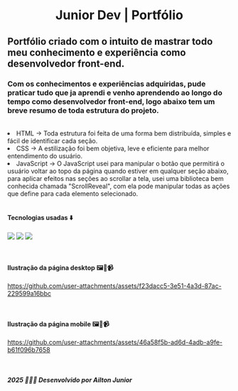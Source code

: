 <h1 align="center">
    Junior Dev | Portfólio
</h1>

 <h2>
    Portfólio criado com o intuito de mastrar todo meu conhecimento e experiência como desenvolvedor front-end.
</h2>

### Com os conhecimentos e experiências adquiridas, pude praticar tudo que ja aprendi e venho aprendendo ao longo do tempo como desenvolvedor front-end, logo abaixo tem um breve resumo de toda estrutura do projeto.

<br>

  <li>
    HTML -> Toda estrutura foi feita de uma forma bem distribuída, simples e fácil de identificar cada seção.
  </li>
   <li>
    CSS -> A estilização foi bem objetiva, leve e eficiente para melhor entendimento do usuário.
  </li>
   <li>
    JavaScript -> O JavaScript usei para manipular o botão que permitirá o usuário voltar ao topo da página quando estiver em qualquer seção abaixo, 
     para aplicar efeitos nas seções ao scrollar a tela, usei uma biblioteca bem conhecida chamada "ScrollReveal", 
     com ela pode manipular todas as ações que define para cada elemento selecionado.
  </li>

<br>

<h4>
  Tecnologias usadas ⬇️
  </h4>
  <p>
    <img src="https://img.shields.io/badge/HTML5-E34F26?style=for-the-badge&logo=html5&logoColor=white">
    <img src="https://img.shields.io/badge/CSS3-1572B6?style=for-the-badge&logo=css3&logoColor=white">
    <img src="https://img.shields.io/badge/JavaScript-F7DF1E?style=for-the-badge&logo=javascript&logoColor=black">
  </p>

<br>

<h4>Ilustração da página desktop 🖼️📸📹</h4>

https://github.com/user-attachments/assets/f23dacc5-3e51-4a3d-87ac-229599a16bbc

<br> 

<h4>Ilustração da página mobile 🖼️📸📹</h4>

https://github.com/user-attachments/assets/46a58f5b-ad6d-4adb-a9fe-b61f096b7658

<br>

<h5>
  <i>2025 🧑🏻‍💻 Desenvolvido por <strong>Ailton Junior</strong></i>
</h5>

